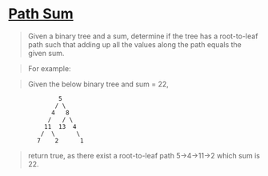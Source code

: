 # [Path Sum](https://oj.leetcode.com/problems/path-sum/)

> Given a binary tree and a sum, determine if the tree has a root-to-leaf path such that adding up all the values along the path equals the given sum.

> For example:

> Given the below binary tree and sum = 22,

                  5
                 / \
                4   8
               /   / \
              11  13  4
             /  \      \
            7    2      1

> return true, as there exist a root-to-leaf path 5->4->11->2 which sum is 22.

